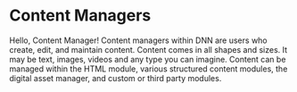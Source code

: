 ﻿# Content Managers

Hello, Content Manager! Content managers within DNN are users who create, edit, and maintain content. Content comes in all shapes and sizes. It may be text, images, videos and any type you can imagine. Content can be managed within the HTML module, various structured content modules, the digital asset manager, and custom or third party modules.
